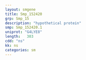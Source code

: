 ```yaml
---
layout: smgene
title: Smp_152420
grp: Smp_15
description: "hypothetical protein"
smp: Smp_152420.1
uniprot: "G4LYE8"
length:   303
cdd: "ns"
kk: ns
categories: sm
---
```

